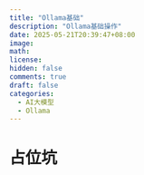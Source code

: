 ```yaml
---
title: "Ollama基础"
description: "Ollama基础操作" 
date: 2025-05-21T20:39:47+08:00
image: 
math: 
license: 
hidden: false
comments: true
draft: false
categories:
  - AI大模型
  - Ollama
---
```


# 占位坑